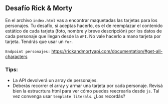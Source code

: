## Desafío Rick & Morty   
En el archivo `index.html` vas a encontrar maquetadas las tarjetas para los personajes. Tu desafío, si aceptas hacerlo, es el de reemplazar el contenido estático de cada tarjeta (foto, nombre y breve descripción) por los datos de cada personaje que llegan desde la `API`.  No vale hacerlo a mano tarjeta por tarjeta.  Tendrás que usar un `for`.  
  
`Endpoint personajes:` https://rickandmortyapi.com/documentation/#get-all-characters  
  
### Tips:
- La API devolverá un array de personajes.
- Deberás recorrer el array y armar una tarjeta por cada personaje. Revisá bien la estrucrtura html para ver cómo puedes reecrearla desde `js`. Tal vez convenga usar `template literals`. ¿Los recordás? 